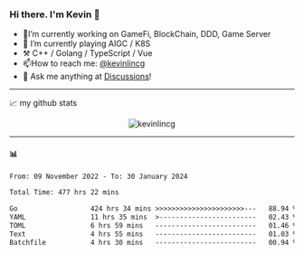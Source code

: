### Hi there. I'm Kevin 👋

- 🔭I’m currently working on GameFi, BlockChain, DDD, Game Server
- 🌱 I’m currently playing AIGC / K8S
-   :hammer_and_pick: C++ / Golang / TypeScript / Vue
- 📫How to reach me: [@kevinlincg](https://twitter.com/kevinlincg) 
-   :thought_balloon: Ask me anything at [Discussions](https://github.com/kevinlincg/kevinlincg/discussions/new)!

---

📈 my github stats

<p align="center"> <img src="https://github-readme-stats-ouuan.vercel.app/api?username=kevinlincg&theme=dark&show_icons=true&count_private=true" alt="kevinlincg" />

---

#### :bar_chart: 

<!--START_SECTION:waka-->

```txt
From: 09 November 2022 - To: 30 January 2024

Total Time: 477 hrs 22 mins

Go                  424 hrs 34 mins >>>>>>>>>>>>>>>>>>>>>>---   88.94 %
YAML                11 hrs 35 mins  >------------------------   02.43 %
TOML                6 hrs 59 mins   -------------------------   01.46 %
Text                4 hrs 55 mins   -------------------------   01.03 %
Batchfile           4 hrs 30 mins   -------------------------   00.94 %
```

<!--END_SECTION:waka-->
